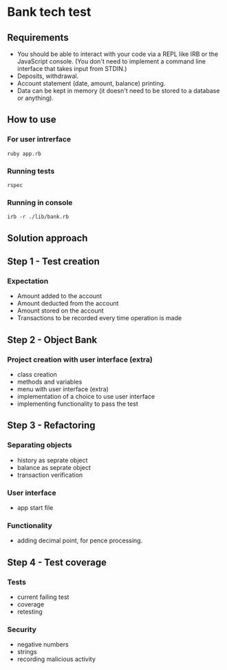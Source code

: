# Bank tech test

## Requirements

- You should be able to interact with your code via a REPL like IRB or the JavaScript console. (You don't need to implement a command line interface that takes input from STDIN.)
- Deposits, withdrawal.
- Account statement (date, amount, balance) printing.
- Data can be kept in memory (it doesn't need to be stored to a database or anything).

## How to use

### For user intrerface 
```
ruby app.rb
```

### Running tests
```
rspec
```
### Running in console
```
irb -r ./lib/bank.rb
```

## Solution approach
## Step 1 - Test creation

### Expectation 

 - Amount added to the account
 - Amount deducted from the account
 - Amount stored on the account 
 - Transactions to be recorded every time operation is made

## Step 2 - Object Bank

### Project creation with user interface (extra)

- class creation
- methods and variables
- menu with user interface (extra)
- implementation of a choice to use user interface
- implementing functionality to pass the test

## Step 3 - Refactoring

### Separating objects

- history as seprate object
- balance as seprate object
- transaction verification

### User interface

- app start file

### Functionality

- adding decimal point, for pence processing.

## Step 4 - Test coverage

### Tests

- current failing test
- coverage
- retesting

### Security

- negative numbers
- strings
- recording malicious activity